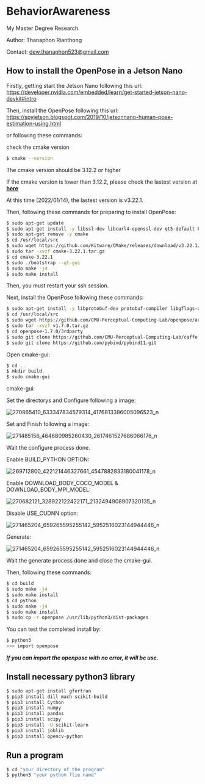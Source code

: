 # BehaviorAwareness

My Master Degree Research.

Author: Thanaphon Rianthong

Contact: dew.thanaphon523@gmail.com

## How to install the OpenPose in a Jetson Nano

Firstly, getting start the Jetson Nano following this url: https://developer.nvidia.com/embedded/learn/get-started-jetson-nano-devkit#intro

Then, install the OpenPose following this url: https://spyjetson.blogspot.com/2019/10/jetsonnano-human-pose-estimation-using.html

or following these commands:

check the cmake version
```bash
$ cmake --version
```
The cmake version should be 3.12.2 or higher

If the cmake version is lower than 3.12.2, please check the lastest version at **[here](https://github.com/Kitware/CMake/releases)**

At this time (2022/01/14), the lastest version is v3.22.1.

Then, following these commands for preparing to install OpenPose:

```bash
$ sudo apt-get update
$ sudo apt-get install -y libssl-dev libcurl4-openssl-dev qt5-default build-essential libboost-all-dev libboost-dev libhdf5-dev libatlas-base-dev python3-dev python3-pip
$ sudo apt-get remove -y cmake
$ cd /usr/local/src
$ sudo wget https://github.com/Kitware/CMake/releases/download/v3.22.1/cmake-3.22.1.tar.gz
$ sudo tar -xvzf cmake-3.22.1.tar.gz
$ cd cmake-3.22.1
$ sudo ./bootstrap --qt-gui
$ sudo make -j4
$ sudo make install
```

Then, you must restart your ssh session.

Next, install the OpenPose following these commands:

```bash
$ sudo apt-get install -y libprotobuf-dev protobuf-compiler libgflags-dev libgoogle-glog-dev
$ cd /usr/local/src
$ sudo wget https://github.com/CMU-Perceptual-Computing-Lab/openpose/archive/v1.7.0.tar.gz
$ sudo tar -xvzf v1.7.0.tar.gz
$ cd openpose-1.7.0/3rdparty
$ sudo git clone https://github.com/CMU-Perceptual-Computing-Lab/caffe.git
$ sudo git clone https://github.com/pybind/pybind11.git
```

Open cmake-gui:
```bash
$ cd ..
$ mkdir build
$ sudo cmake-gui
```
cmake-gui:

Set the directorys and Configure following a image:

![270865410_633347834579314_4176813386005096523_n](https://user-images.githubusercontent.com/92207106/149400197-a415637a-e65e-42bb-81be-b89a795e352f.png)

Set and Finish following a image:

![271485156_464680985260430_2617461527686066176_n](https://user-images.githubusercontent.com/92207106/149400472-e3fdd050-f4b3-4c4f-ab52-ec0a35d431b1.png)

Wait the configure process done.

Enable BUILD_PYTHON OPTION:

![269712800_422121446327661_4547882833180041178_n](https://user-images.githubusercontent.com/92207106/149400617-08e63a38-f8b0-42bb-a2ce-7de9e3edaa03.png)

Enable DOWNLOAD_BODY_COCO_MODEL & DOWNLOAD_BODY_MPI_MODEL:

![270682121_328922122422171_2132494908907320135_n](https://user-images.githubusercontent.com/92207106/149400763-2dc654b0-1479-442e-a72c-6190c7909c6d.png)

Disable USE_CUDNN option:

![271465204_659265595255142_5952516023144944446_n](https://user-images.githubusercontent.com/92207106/149400815-926ba05e-2616-4606-b208-d60f1eb16db9.png)

Generate:

![271465204_659265595255142_5952516023144944446_n](https://user-images.githubusercontent.com/92207106/149401014-02b5a984-6611-4091-ab40-db745ffa06b0.png)

Wait the generate process done and close the cmake-gui.

Then, following these commands:
```bash
$ cd build
$ sudo make -j4
$ sudo make install
$ cd python
$ sudo make -j4
$ sudo make install
$ sudo cp -r openpose /usr/lib/python3/dist-packages
```

You can test the completed install by:
```bash
$ python3
>>> import openpose
```

***If you can import the openpose with no error, it will be use.***

## Install necessary python3 library

```bash
$ sudo apt-get install gfortran
$ pip3 install dill mach scikit-build
$ pip3 install Cython
$ pip3 install numpy
$ pip3 install pandas
$ pip3 install scipy
$ pip3 install -U scikit-learn
$ pip3 install joblib
$ pip3 install opencv-python
```

## Run a program

```bash
$ cd "your directory of the program"
$ python3 "your python flie name"
```
